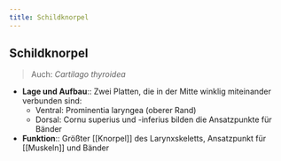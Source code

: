 ```yaml
---
title: Schildknorpel
---
```

## Schildknorpel
> Auch: *Cartilago thyroidea*
- **Lage und Aufbau**:: Zwei Platten, die in der Mitte winklig miteinander verbunden sind:
	- Ventral: Prominentia laryngea (oberer Rand) 
	- Dorsal: Cornu superius und -inferius bilden die Ansatzpunkte für Bänder
- **Funktion**:: Größter [[Knorpel]] des Larynxskeletts, Ansatzpunkt für [[Muskeln]] und Bänder